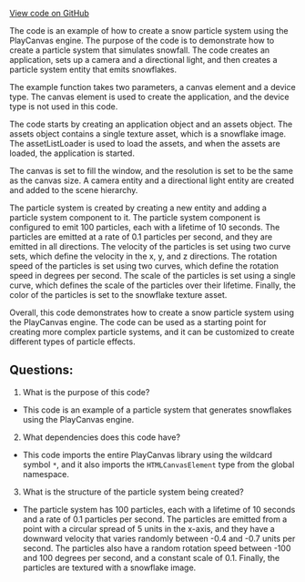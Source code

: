 [View code on GitHub](https://github.com/playcanvas/engine/examples/src/examples/graphics/particles-snow.tsx)

The code is an example of how to create a snow particle system using the PlayCanvas engine. The purpose of the code is to demonstrate how to create a particle system that simulates snowfall. The code creates an application, sets up a camera and a directional light, and then creates a particle system entity that emits snowflakes. 

The example function takes two parameters, a canvas element and a device type. The canvas element is used to create the application, and the device type is not used in this code. 

The code starts by creating an application object and an assets object. The assets object contains a single texture asset, which is a snowflake image. The assetListLoader is used to load the assets, and when the assets are loaded, the application is started. 

The canvas is set to fill the window, and the resolution is set to be the same as the canvas size. A camera entity and a directional light entity are created and added to the scene hierarchy. 

The particle system is created by creating a new entity and adding a particle system component to it. The particle system component is configured to emit 100 particles, each with a lifetime of 10 seconds. The particles are emitted at a rate of 0.1 particles per second, and they are emitted in all directions. The velocity of the particles is set using two curve sets, which define the velocity in the x, y, and z directions. The rotation speed of the particles is set using two curves, which define the rotation speed in degrees per second. The scale of the particles is set using a single curve, which defines the scale of the particles over their lifetime. Finally, the color of the particles is set to the snowflake texture asset. 

Overall, this code demonstrates how to create a snow particle system using the PlayCanvas engine. The code can be used as a starting point for creating more complex particle systems, and it can be customized to create different types of particle effects.
## Questions: 
 1. What is the purpose of this code?
- This code is an example of a particle system that generates snowflakes using the PlayCanvas engine.

2. What dependencies does this code have?
- This code imports the entire PlayCanvas library using the wildcard symbol `*`, and it also imports the `HTMLCanvasElement` type from the global namespace.

3. What is the structure of the particle system being created?
- The particle system has 100 particles, each with a lifetime of 10 seconds and a rate of 0.1 particles per second. The particles are emitted from a point with a circular spread of 5 units in the x-axis, and they have a downward velocity that varies randomly between -0.4 and -0.7 units per second. The particles also have a random rotation speed between -100 and 100 degrees per second, and a constant scale of 0.1. Finally, the particles are textured with a snowflake image.